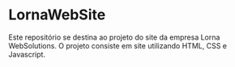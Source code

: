# LornaWebSite

Este repositório se destina ao projeto do site da empresa Lorna WebSolutions. O projeto consiste em site utilizando HTML, CSS e Javascript.
